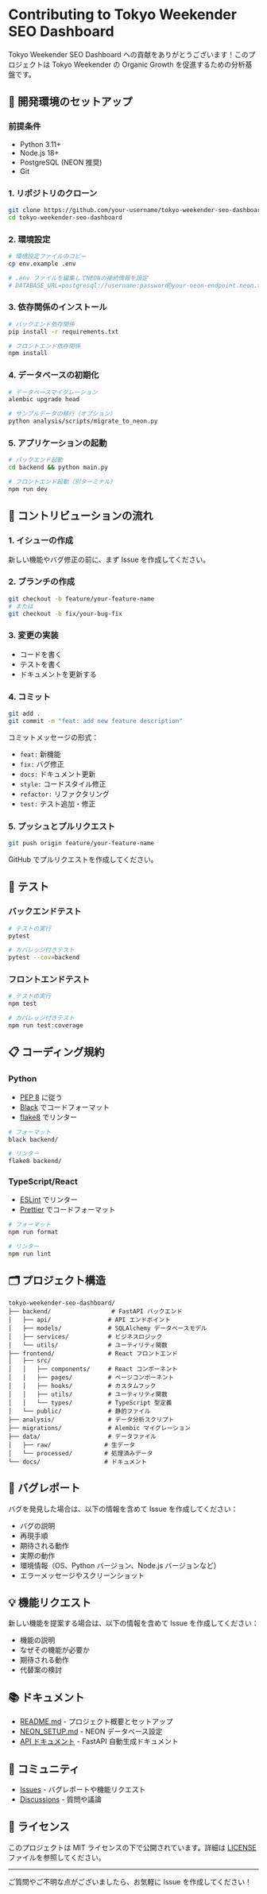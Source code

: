 # Contributing to Tokyo Weekender SEO Dashboard

Tokyo Weekender SEO Dashboard への貢献をありがとうございます！このプロジェクトは Tokyo Weekender の Organic Growth を促進するための分析基盤です。

## 🚀 開発環境のセットアップ

### 前提条件

- Python 3.11+
- Node.js 18+
- PostgreSQL (NEON 推奨)
- Git

### 1. リポジトリのクローン

```bash
git clone https://github.com/your-username/tokyo-weekender-seo-dashboard.git
cd tokyo-weekender-seo-dashboard
```

### 2. 環境設定

```bash
# 環境設定ファイルのコピー
cp env.example .env

# .env ファイルを編集してNEONの接続情報を設定
# DATABASE_URL=postgresql://username:password@your-neon-endpoint.neon.tech/database_name
```

### 3. 依存関係のインストール

```bash
# バックエンド依存関係
pip install -r requirements.txt

# フロントエンド依存関係
npm install
```

### 4. データベースの初期化

```bash
# データベースマイグレーション
alembic upgrade head

# サンプルデータの移行（オプション）
python analysis/scripts/migrate_to_neon.py
```

### 5. アプリケーションの起動

```bash
# バックエンド起動
cd backend && python main.py

# フロントエンド起動（別ターミナル）
npm run dev
```

## 📝 コントリビューションの流れ

### 1. イシューの作成

新しい機能やバグ修正の前に、まず Issue を作成してください。

### 2. ブランチの作成

```bash
git checkout -b feature/your-feature-name
# または
git checkout -b fix/your-bug-fix
```

### 3. 変更の実装

- コードを書く
- テストを書く
- ドキュメントを更新する

### 4. コミット

```bash
git add .
git commit -m "feat: add new feature description"
```

コミットメッセージの形式：
- `feat:` 新機能
- `fix:` バグ修正
- `docs:` ドキュメント更新
- `style:` コードスタイル修正
- `refactor:` リファクタリング
- `test:` テスト追加・修正

### 5. プッシュとプルリクエスト

```bash
git push origin feature/your-feature-name
```

GitHub でプルリクエストを作成してください。

## 🧪 テスト

### バックエンドテスト

```bash
# テストの実行
pytest

# カバレッジ付きテスト
pytest --cov=backend
```

### フロントエンドテスト

```bash
# テストの実行
npm test

# カバレッジ付きテスト
npm run test:coverage
```

## 📋 コーディング規約

### Python

- [PEP 8](https://www.python.org/dev/peps/pep-0008/) に従う
- [Black](https://black.readthedocs.io/) でコードフォーマット
- [flake8](https://flake8.pycqa.org/) でリンター

```bash
# フォーマット
black backend/

# リンター
flake8 backend/
```

### TypeScript/React

- [ESLint](https://eslint.org/) でリンター
- [Prettier](https://prettier.io/) でコードフォーマット

```bash
# フォーマット
npm run format

# リンター
npm run lint
```

## 🗂️ プロジェクト構造

```
tokyo-weekender-seo-dashboard/
├── backend/                 # FastAPI バックエンド
│   ├── api/                # API エンドポイント
│   ├── models/             # SQLAlchemy データベースモデル
│   ├── services/           # ビジネスロジック
│   └── utils/              # ユーティリティ関数
├── frontend/               # React フロントエンド
│   ├── src/
│   │   ├── components/     # React コンポーネント
│   │   ├── pages/          # ページコンポーネント
│   │   ├── hooks/          # カスタムフック
│   │   ├── utils/          # ユーティリティ関数
│   │   └── types/          # TypeScript 型定義
│   └── public/             # 静的ファイル
├── analysis/               # データ分析スクリプト
├── migrations/             # Alembic マイグレーション
├── data/                   # データファイル
│   ├── raw/               # 生データ
│   └── processed/         # 処理済みデータ
└── docs/                  # ドキュメント
```

## 🐛 バグレポート

バグを発見した場合は、以下の情報を含めて Issue を作成してください：

- バグの説明
- 再現手順
- 期待される動作
- 実際の動作
- 環境情報（OS、Python バージョン、Node.js バージョンなど）
- エラーメッセージやスクリーンショット

## 💡 機能リクエスト

新しい機能を提案する場合は、以下の情報を含めて Issue を作成してください：

- 機能の説明
- なぜその機能が必要か
- 期待される動作
- 代替案の検討

## 📚 ドキュメント

- [README.md](README.md) - プロジェクト概要とセットアップ
- [NEON_SETUP.md](docs/NEON_SETUP.md) - NEON データベース設定
- [API ドキュメント](http://localhost:8000/docs) - FastAPI 自動生成ドキュメント

## 🤝 コミュニティ

- [Issues](https://github.com/your-username/tokyo-weekender-seo-dashboard/issues) - バグレポートや機能リクエスト
- [Discussions](https://github.com/your-username/tokyo-weekender-seo-dashboard/discussions) - 質問や議論

## 📄 ライセンス

このプロジェクトは MIT ライセンスの下で公開されています。詳細は [LICENSE](LICENSE) ファイルを参照してください。

---

ご質問やご不明な点がございましたら、お気軽に Issue を作成してください！
